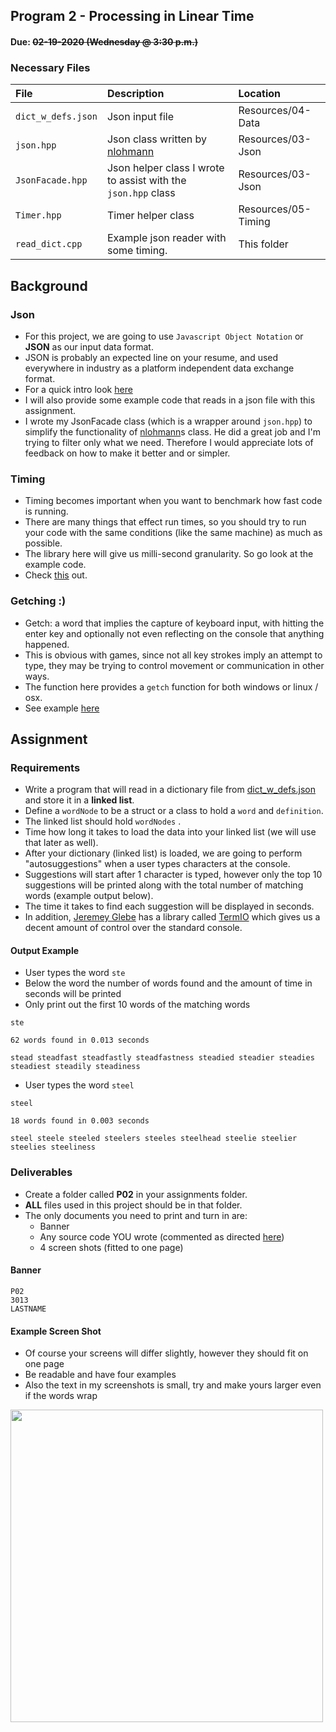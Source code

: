 ## Program 2 - Processing in Linear Time
#### Due: ~~02-19-2020 (Wednesday @ 3:30 p.m.)~~

### Necessary Files

| File               | Description                                                        | Location            |
| :----------------- | :----------------------------------------------------------------- | :------------------ |
| `dict_w_defs.json` | Json input file                                                    | Resources/04-Data   |
| `json.hpp`         | Json class written by [nlohmann](https://github.com/nlohmann/json) | Resources/03-Json   |
| `JsonFacade.hpp`   | Json helper class I wrote to assist with the `json.hpp` class      | Resources/03-Json   |
| `Timer.hpp`        | Timer helper class                                                 | Resources/05-Timing |
| `read_dict.cpp`    | Example json reader with some timing.                              | This folder         |

## Background

### Json

- For this project,  we are going to use `Javascript Object Notation` or **JSON** as our input data format.
- JSON is probably an expected line on your resume, and used everywhere in industry as a platform independent data exchange format.  
- For a quick intro look [here](../../Resources/03-Json/README.md)
- I will also provide some example code that reads in a json file with this assignment.
- I wrote my JsonFacade class (which is a wrapper around `json.hpp`) to simplify the functionality of [nlohmann](https://github.com/nlohmann/json)s class. He did a great job and I'm trying to filter only what we need. Therefore I would appreciate lots of feedback on how to make it better and or simpler.  

### Timing

- Timing becomes important when you want to benchmark how fast code is running.
- There are many things that effect run times, so you should try to run your code with the same conditions (like the same machine) as much as possible.
- The library here will give us milli-second granularity. So go look at the example code.
- Check [this](../../Resources/05-Timing/README.md) out.

### Getching :)

- Getch: a word that implies the capture of keyboard input, with hitting the enter key and optionally not even reflecting on the console that anything happened.
- This is obvious with games, since not all key strokes imply an attempt to type, they may be trying to control movement or communication in other ways.
- The function here provides a `getch` function for both windows or linux / osx.  
- See example [here](../../Resources/06-Getch/README.md)

## Assignment

### Requirements
- Write a program that will read in a dictionary file from [dict_w_defs.json](../../Resources/04-Data/dictionary_files/dict_w_defs.json) and store it in a **linked list**.
- Define a `wordNode` to be a struct or a class to hold a `word` and `definition`.
- The linked list should hold `wordNodes` .
- Time how long it takes to load the data into your linked list (we will use that later as well).
- After your dictionary (linked list) is loaded, we are going to perform "autosuggestions" when a user types characters at the console.
- Suggestions will start after 1 character is typed, however only the top 10 suggestions will be printed along with the total number of matching words (example output below).
- The time it takes to find each suggestion will be displayed in seconds.
- In addition, [Jeremey Glebe](https://github.com/jeremyglebe/) has a library called [TermIO](https://github.com/jeremyglebe/TermIO) which gives us a decent amount of control over the standard console.


#### Output Example

- User types the word `ste` 
- Below the word the number of words found and the amount of time in seconds will be printed
- Only print out the first 10 words of the matching words


```
ste

62 words found in 0.013 seconds

stead steadfast steadfastly steadfastness steadied steadier steadies steadiest steadily steadiness

```


- User types the word `steel` 

```
steel

18 words found in 0.003 seconds

steel steele steeled steelers steeles steelhead steelie steelier steelies steeliness 

```

### Deliverables

- Create a folder called **P02** in your assignments folder. 
- **ALL** files used in this project should be in that folder.
- The only documents you need to print and turn in are:
  - Banner
  - Any source code YOU wrote (commented as directed [here](../../Resources/01-Comments/README.md))
  - 4 screen shots (fitted to one page)



#### Banner

```
P02
3013
LASTNAME
```

#### Example Screen Shot

- Of course your screens will differ slightly, however they should fit on one page
- Be readable and have four examples
- Also the text in my screenshots is small, try and make yours larger even if the words wrap

<img src="https://cs.msutexas.edu/~griffin/zcloud/zcloud-files/screen.png" width="500">